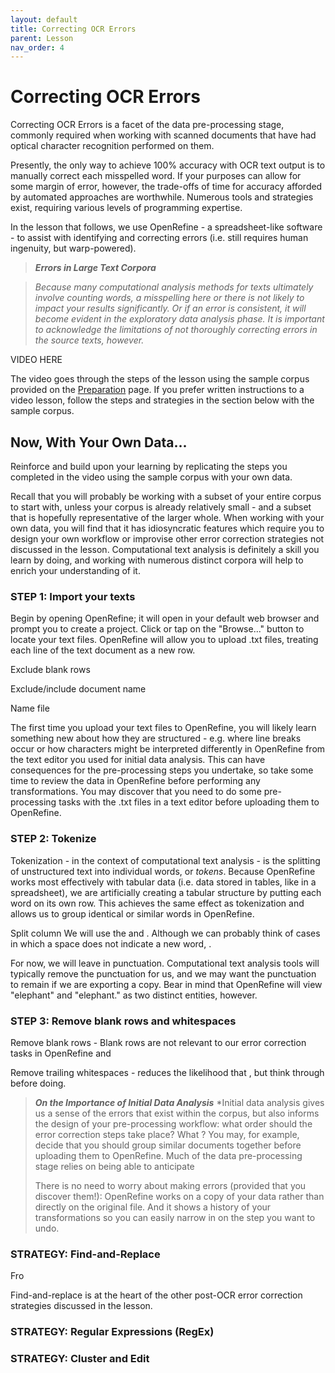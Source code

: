 ```yaml
---
layout: default
title: Correcting OCR Errors
parent: Lesson
nav_order: 4
---
```


# Correcting OCR Errors

Correcting OCR Errors is a facet of the data pre-processing stage, commonly required when working with scanned documents that have had optical character recognition performed on them.

Presently, the only way to achieve 100% accuracy with OCR text output is to manually correct each misspelled word. If your purposes can allow for some margin of error, however, the trade-offs of time for accuracy afforded by automated approaches are worthwhile. Numerous tools and strategies exist, requiring various levels of programming expertise. 

In the lesson that follows, we use OpenRefine - a spreadsheet-like software - to assist with identifying and correcting errors (i.e. still requires human ingenuity, but warp-powered).

> ***Errors in Large Text Corpora***

> *Because many computational analysis methods for texts ultimately involve counting words, a misspelling here or there is not likely to impact your results significantly. Or if an error is consistent, it will become evident in the exploratory data analysis phase. It is important to acknowledge the limitations of not thoroughly correcting errors in the source texts, however.*

VIDEO HERE

The video goes through the steps of the lesson using the sample corpus provided on the [Preparation](/text-analysis-1/preparation.html) page. If you prefer written instructions to a video lesson, follow the steps and strategies in the section below with the sample corpus.

## Now, With Your Own Data...

Reinforce and build upon your learning by replicating the steps you completed in the video using the sample corpus with your own data.

Recall that you will probably be working with a subset of your entire corpus to start with, unless your corpus is already relatively small - and a subset that is hopefully representative of the larger whole. When working with your own data, you will find that it has idiosyncratic features which require you to design your own workflow or improvise other error correction strategies not discussed in the lesson. Computational text analysis is definitely a skill you learn by doing, and working with numerous distinct corpora will help to enrich your understanding of it.

### STEP 1: Import your texts

Begin by opening OpenRefine; it will open in your default web browser and prompt you to create a project. Click or tap on the "Browse..." button to locate your text files. OpenRefine will allow you to upload .txt files, treating each line of the text document as a new row.

Exclude blank rows

Exclude/include document name

Name file

The first time you upload your text files to OpenRefine, you will likely learn something new about how they are structured - e.g. where line breaks occur or how characters might be interpreted differently in OpenRefine from the text editor you used for initial data analysis. This can have consequences for the pre-processing steps you undertake, so take some time to review the data in OpenRefine before performing any transformations. You may discover that you need to do some pre-processing tasks with the .txt files in a text editor before uploading them to OpenRefine.

### STEP 2: Tokenize

Tokenization - in the context of computational text analysis - is the splitting of unstructured text into individual words, or *tokens*. Because OpenRefine works most effectively with tabular data (i.e. data stored in tables, like in a spreadsheet), we are artificially creating a tabular structure by putting each word on its own row. This achieves the same effect as tokenization and allows us to group identical or similar words in OpenRefine.

Split column We will use the and . Although we can probably think of cases in which a space does not indicate a new word, .  

For now, we will leave in punctuation. Computational text analysis tools will typically remove the punctuation for us, and we may want the punctuation to remain if we are exporting a copy. Bear in mind that OpenRefine will view "elephant" and "elephant." as two distinct entities, however. 

### STEP 3: Remove blank rows and whitespaces

Remove blank rows - Blank rows are not relevant to our error correction tasks in OpenRefine and

Remove trailing whitespaces - reduces the likelihood that , but think through before doing.

> ***On the Importance of Initial Data Analysis***
> *Initial data analysis gives us a sense of the errors that exist within the corpus, but also informs the design of your pre-processing workflow: what order should the error correction steps take place? What ? You may, for example, decide that you should group similar documents together before uploading them to OpenRefine. Much of the data pre-processing stage relies on being able to anticipate
> 
> There is no need to worry about making errors  (provided that you discover them!): OpenRefine works on a copy of your data rather than directly on the original file. And it shows a history of your transformations so you can easily narrow in on the step you want to undo.  

### STRATEGY: Find-and-Replace

Fro

Find-and-replace is at the heart of the other post-OCR error correction strategies discussed in the lesson.

### STRATEGY: Regular Expressions (RegEx)

### STRATEGY: Cluster and Edit




